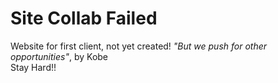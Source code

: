 # Site Collab Failed
Website for first client, not yet created!
_"But we push for other opportunities"_, by Kobe\
Stay Hard!!

